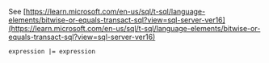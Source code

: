 See [https://learn.microsoft.com/en-us/sql/t-sql/language-elements/bitwise-or-equals-transact-sql?view=sql-server-ver16](https://learn.microsoft.com/en-us/sql/t-sql/language-elements/bitwise-or-equals-transact-sql?view=sql-server-ver16)
```
expression |= expression
```
